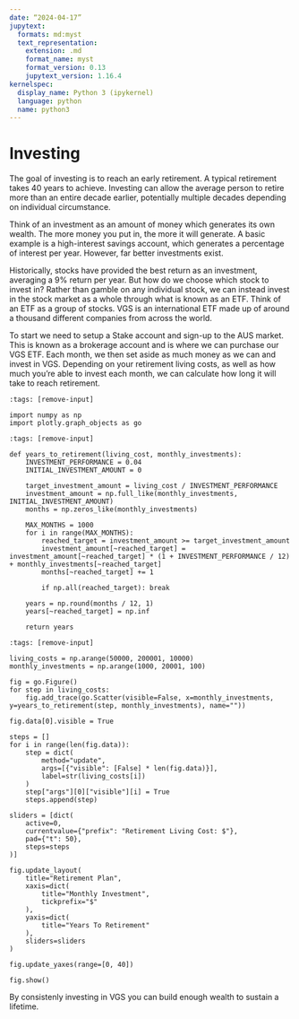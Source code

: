 ```yaml
---
date: “2024-04-17”
jupytext:
  formats: md:myst
  text_representation:
    extension: .md
    format_name: myst
    format_version: 0.13
    jupytext_version: 1.16.4
kernelspec:
  display_name: Python 3 (ipykernel)
  language: python
  name: python3
---
```


# Investing

The goal of investing is to reach an early retirement. A typical retirement takes 40 years to achieve. Investing can allow the average person to retire more than an entire decade earlier, potentially multiple decades depending on individual circumstance.

Think of an investment as an amount of money which generates its own wealth. The more money you put in, the more it will generate. A basic example is a high-interest savings account, which generates a percentage of interest per year. However, far better investments exist.

Historically, stocks have provided the best return as an investment, averaging a 9% return per year. But how do we choose which stock to invest in? Rather than gamble on any individual stock, we can instead invest in the stock market as a whole through what is known as an ETF. Think of an ETF as a group of stocks. VGS is an international ETF made up of around a thousand different companies from across the world.

To start we need to setup a Stake account and sign-up to the AUS market. This is known as a brokerage account and is where we can purchase our VGS ETF. Each month, we then set aside as much money as we can and invest in VGS. Depending on your retirement living costs, as well as how much you’re able to invest each month, we can calculate how long it will take to reach retirement.

```{code-cell} ipython3
:tags: [remove-input]

import numpy as np
import plotly.graph_objects as go
```

```{code-cell} ipython3
:tags: [remove-input]

def years_to_retirement(living_cost, monthly_investments):
    INVESTMENT_PERFORMANCE = 0.04
    INITIAL_INVESTMENT_AMOUNT = 0

    target_investment_amount = living_cost / INVESTMENT_PERFORMANCE
    investment_amount = np.full_like(monthly_investments, INITIAL_INVESTMENT_AMOUNT)
    months = np.zeros_like(monthly_investments)

    MAX_MONTHS = 1000
    for i in range(MAX_MONTHS):
        reached_target = investment_amount >= target_investment_amount
        investment_amount[~reached_target] = investment_amount[~reached_target] * (1 + INVESTMENT_PERFORMANCE / 12) + monthly_investments[~reached_target]
        months[~reached_target] += 1

        if np.all(reached_target): break

    years = np.round(months / 12, 1)
    years[~reached_target] = np.inf

    return years
```

```{code-cell} ipython3
:tags: [remove-input]

living_costs = np.arange(50000, 200001, 10000)
monthly_investments = np.arange(1000, 20001, 100)

fig = go.Figure()
for step in living_costs:
    fig.add_trace(go.Scatter(visible=False, x=monthly_investments, y=years_to_retirement(step, monthly_investments), name=""))

fig.data[0].visible = True

steps = []
for i in range(len(fig.data)):
    step = dict(
        method="update",
        args=[{"visible": [False] * len(fig.data)}],
        label=str(living_costs[i])
    )
    step["args"][0]["visible"][i] = True
    steps.append(step)

sliders = [dict(
    active=0,
    currentvalue={"prefix": "Retirement Living Cost: $"},
    pad={"t": 50},
    steps=steps
)]

fig.update_layout(
    title="Retirement Plan",
    xaxis=dict(
        title="Monthly Investment",
        tickprefix="$"
    ),
    yaxis=dict(
        title="Years To Retirement"
    ),
    sliders=sliders
)

fig.update_yaxes(range=[0, 40])

fig.show()
```

By consistenly investing in VGS you can build enough wealth to sustain a lifetime.
